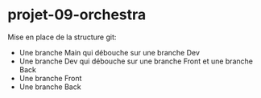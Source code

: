 # projet-09-orchestra

Mise en place de la structure git:

- Une branche Main qui débouche sur une branche Dev
- Une branche Dev qui débouche sur une branche Front et une branche Back
- Une branche Front
- Une branche Back